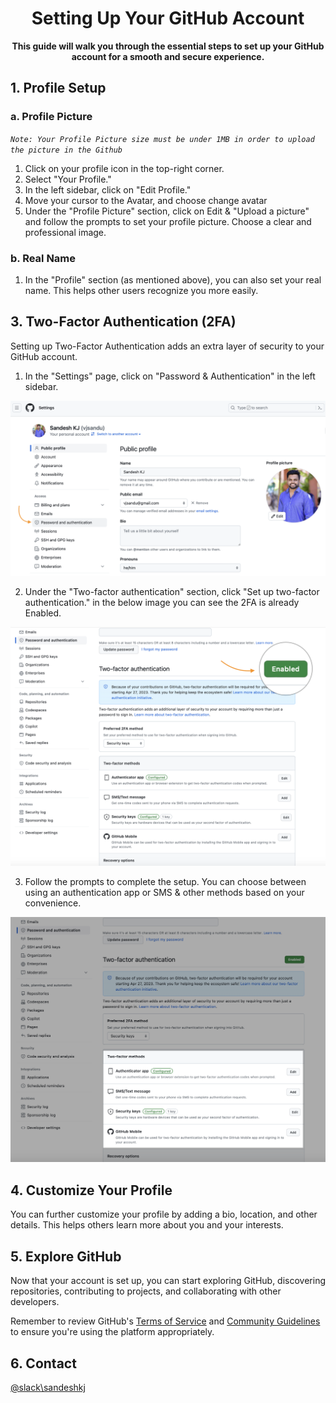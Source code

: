 <h1 align="center">
  Setting Up Your GitHub Account
</h1>

<p align="center">
  <strong>This guide will walk you through the essential steps to set up your GitHub account for a smooth and secure experience.</strong><br>
</p>

## 1. Profile Setup

### a. Profile Picture

_`Note: Your Profile Picture size must be under 1MB in order to upload the picture in the Github`_

1. Click on your profile icon in the top-right corner.
2. Select "Your Profile."
3. In the left sidebar, click on "Edit Profile."
4. Move your cursor to the Avatar, and choose change avatar
5. Under the "Profile Picture" section, click on Edit & "Upload a picture" and follow the prompts to set your profile picture. Choose a clear and professional image.

### b. Real Name

1. In the "Profile" section (as mentioned above), you can also set your real name. This helps other users recognize you more easily.

## 3. Two-Factor Authentication (2FA)

Setting up Two-Factor Authentication adds an extra layer of security to your GitHub account.

1. In the "Settings" page, click on "Password & Authentication" in the left sidebar.

![2FA Enabled](https://github.com/MindsetConsulting/mindset-github-profile-setup/blob/main/images/passwordandauthentication.png "passauth")

2. Under the "Two-factor authentication" section, click "Set up two-factor authentication." in the below image you can see the 2FA is already Enabled.

![2FA Enabled](https://github.com/MindsetConsulting/mindset-github-profile-setup/blob/main/images/twofactorenable.png "2FA Enable")

3. Follow the prompts to complete the setup. You can choose between using an authentication app or SMS & other methods based on your convenience.

![2FA Methods](https://github.com/MindsetConsulting/mindset-github-profile-setup/blob/main/images/twofactormethods.png "2FA Enable")   

## 4. Customize Your Profile

You can further customize your profile by adding a bio, location, and other details. This helps others learn more about you and your interests.

## 5. Explore GitHub

Now that your account is set up, you can start exploring GitHub, discovering repositories, contributing to projects, and collaborating with other developers.

Remember to review GitHub's [Terms of Service](https://docs.github.com/en/github/site-policy/github-terms-of-service) and [Community Guidelines](https://docs.github.com/en/github/site-policy/github-community-guidelines) to ensure you're using the platform appropriately.

## 6. Contact
[@slack\sandeshkj](https://mindsetconsulting.slack.com/archives/D0354R1APGQ)
